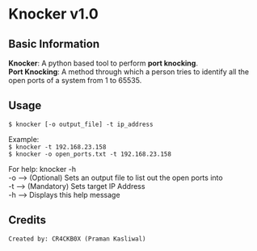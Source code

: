 # Knocker v1.0

## Basic Information
<strong>Knocker</strong>: A python based tool to perform <b>port knocking</b>.<br>
<strong>Port Knocking</strong>: A method through which a person tries to identify all the open ports of a system from 1 to 65535.<br>

## Usage
  `$ knocker [-o output_file] -t ip_address`
			
  Example:<br>
		`$ knocker -t 192.168.23.158`<br>
		`$ knocker -o open_ports.txt -t 192.168.23.158`

  For help: knocker -h<br>
  -o --> (Optional) Sets an output file to list out the open ports into<br>
  -t --> (Mandatory) Sets target IP Address<br>
  -h --> Displays this help message<br>

## Credits
	Created by: CR4CKB0X (Praman Kasliwal)
